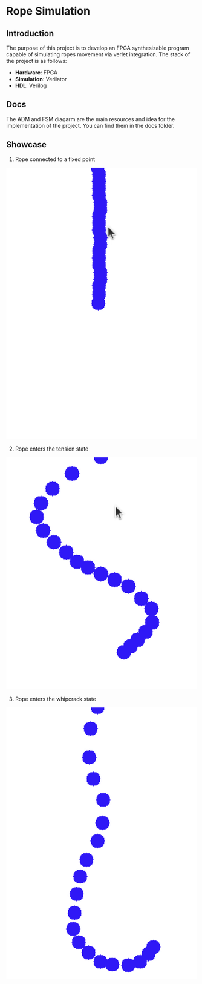 # Rope Simulation


## Introduction

The purpose of this project is to develop an FPGA synthesizable program capable of simulating ropes movement via verlet integration. The stack of the project is as follows:
 
- **Hardware**: FPGA
- **Simulation**: Verilator 
- **HDL**: Verilog



## Docs
The ADM and FSM diagarm are the main resources and idea for the implementation of the project. You can find them in the docs folder.


## Showcase


1. Rope connected to a fixed point

<div align="center">

![rope](./rope1.png)

</div>


2. Rope enters the tension state

<div align="center">

![rope](./rope2.png)

</div>

3. Rope enters the whipcrack state

<div align="center">

![rope](./rope3.png)

</div>
